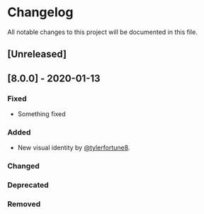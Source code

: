 # Changelog
All notable changes to this project will be documented in this file.

## [Unreleased]

## [8.0.0] - 2020-01-13
### Fixed
- Something fixed
### Added
- New visual identity by [@tylerfortune8](https://github.com/tylerfortune8).
### Changed
### Deprecated
### Removed


